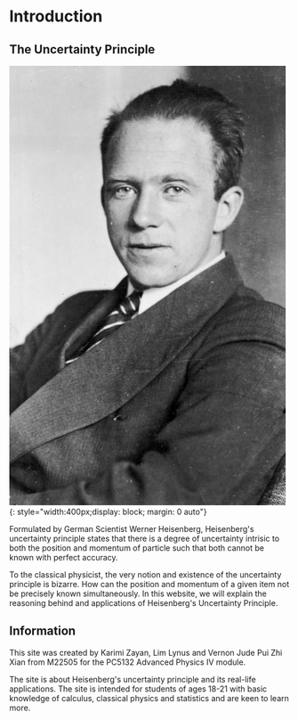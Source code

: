 # Introduction

## The Uncertainty Principle

![image](img/heisenberg.jpg){: style="width:400px;display: block; margin: 0 auto"}

Formulated by German Scientist Werner Heisenberg, Heisenberg's uncertainty principle states that there is a degree of uncertainty intrisic to both the position and momentum of particle such that both cannot be known with perfect accuracy.

To the classical physicist, the very notion and existence of the uncertainty principle is bizarre. How can the position and momentum of a given item not be precisely known simultaneously. In this website, we will explain the reasoning behind and applications of Heisenberg's Uncertainty Principle.

## Information
This site was created by Karimi Zayan, Lim Lynus and Vernon Jude Pui Zhi Xian from M22505 for the PC5132 Advanced Physics IV module.

The site is about Heisenberg's uncertainty principle and its real-life applications. The site is intended for students of ages 18-21 with basic knowledge of calculus, classical physics and statistics and are keen to learn more.
